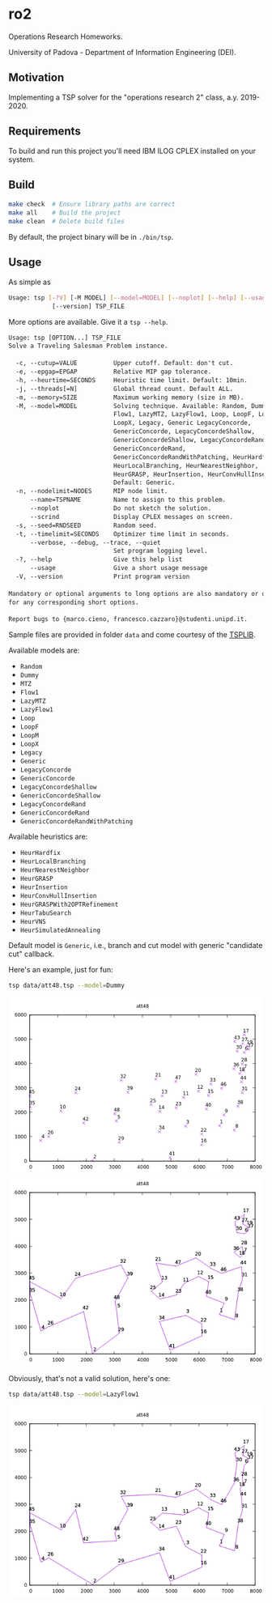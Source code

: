 # ro2

Operations Research Homeworks.

University of Padova - Department of Information Engineering (DEI).

## Motivation

Implementing a TSP solver for the "operations research 2" class, a.y. 2019-2020.

## Requirements

To build and run this project you'll need IBM ILOG CPLEX installed on your system.

## Build

```sh
make check  # Ensure library paths are correct
make all    # Build the project
make clean  # Delete build files
```

By default, the project binary will be in `./bin/tsp`.

## Usage

As simple as

```sh
Usage: tsp [-?V] [-M MODEL] [--model=MODEL] [--noplot] [--help] [--usage]
            [--version] TSP_FILE
```

More options are available. Give it a `tsp --help`.

```txt
Usage: tsp [OPTION...] TSP_FILE
Solve a Traveling Salesman Problem instance.

  -c, --cutup=VALUE          Upper cutoff. Default: don't cut.
  -e, --epgap=EPGAP          Relative MIP gap tolerance.
  -h, --heurtime=SECONDS     Heuristic time limit. Default: 10min.
  -j, --threads[=N]          Global thread count. Default ALL.
  -m, --memory=SIZE          Maximum working memory (size in MB).
  -M, --model=MODEL          Solving technique. Available: Random, Dummy, MTZ,
                             Flow1, LazyMTZ, LazyFlow1, Loop, LoopF, LoopM,
                             LoopX, Legacy, Generic LegacyConcorde,
                             GenericConcorde, LegacyConcordeShallow,
                             GenericConcordeShallow, LegacyConcordeRand,
                             GenericConcordeRand,
                             GenericConcordeRandWithPatching, HeurHardfix,
                             HeurLocalBranching, HeurNearestNeighbor,
                             HeurGRASP, HeurInsertion, HeurConvHullInsertion.
                             Default: Generic.
  -n, --nodelimit=NODES      MIP node limit.
      --name=TSPNAME         Name to assign to this problem.
      --noplot               Do not sketch the solution.
      --scrind               Display CPLEX messages on screen.
  -s, --seed=RNDSEED         Random seed.
  -t, --timelimit=SECONDS    Optimizer time limit in seconds.
      --verbose, --debug, --trace, --quiet
                             Set program logging level.
  -?, --help                 Give this help list
      --usage                Give a short usage message
  -V, --version              Print program version

Mandatory or optional arguments to long options are also mandatory or optional
for any corresponding short options.

Report bugs to {marco.cieno, francesco.cazzaro}@studenti.unipd.it.
```

Sample files are provided in folder `data` and come courtesy of the [TSPLIB](http://comopt.ifi.uni-heidelberg.de/software/TSPLIB95/).

Available models are:

- `Random`
- `Dummy`
- `MTZ`
- `Flow1`
- `LazyMTZ`
- `LazyFlow1`
- `Loop`
- `LoopF`
- `LoopM`
- `LoopX`
- `Legacy`
- `Generic`
- `LegacyConcorde`
- `GenericConcorde`
- `LegacyConcordeShallow`
- `GenericConcordeShallow`
- `LegacyConcordeRand`
- `GenericConcordeRand`
- `GenericConcordeRandWithPatching`

Available heuristics are:

- `HeurHardfix`
- `HeurLocalBranching`
- `HeurNearestNeighbor`
- `HeurGRASP`
- `HeurInsertion`
- `HeurConvHullInsertion`
- `HeurGRASPWith2OPTRefinement`
- `HeurTabuSearch`
- `HeurVNS`
- `HeurSimulatedAnnealing`

Default model is `Generic`, i.e., branch and cut model with generic "candidate cut" callback.

Here's an example, just for fun:

```sh
tsp data/att48.tsp --model=Dummy
```

![Instance plot](assets/att48.instance.png)
![Subtours plot](assets/att48.subtour.png)

Obviously, that's not a valid solution, here's one:

```sh
tsp data/att48.tsp --model=LazyFlow1
```

![Solution plot](assets/att48.solved.png)
